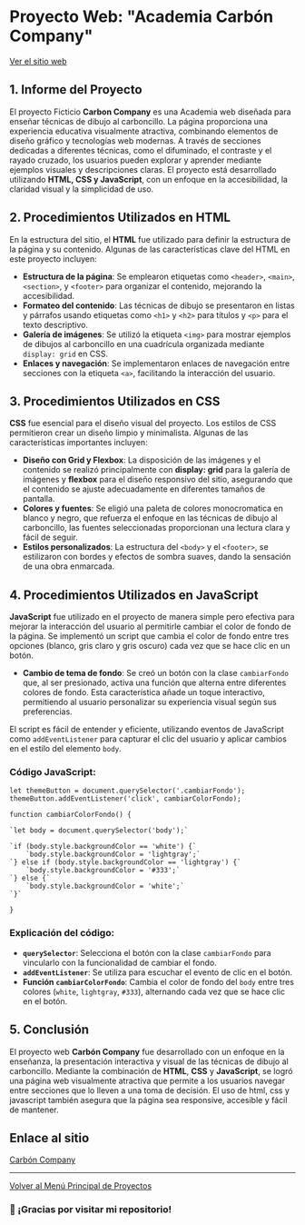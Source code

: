 # Proyecto Web: "Academia Carbón Company"

[Ver el sitio web](../Container/)

## **1\. Informe del Proyecto**

El proyecto Ficticio **Carbon Company** es una Academia web diseñada para enseñar técnicas de dibujo al carboncillo. La página proporciona una experiencia educativa visualmente atractiva, combinando elementos de diseño gráfico y tecnologías web modernas. A través de secciones dedicadas a diferentes técnicas, como el difuminado, el contraste y el rayado cruzado, los usuarios pueden explorar y aprender mediante ejemplos visuales y descripciones claras. El proyecto está desarrollado utilizando **HTML, CSS y JavaScript**, con un enfoque en la accesibilidad, la claridad visual y la simplicidad de uso.

## **2\. Procedimientos Utilizados en HTML**

En la estructura del sitio, el **HTML** fue utilizado para definir la estructura de la página y su contenido. Algunas de las características clave del HTML en este proyecto incluyen:

* **Estructura de la página**: Se emplearon etiquetas como `<header>`, `<main>`, `<section>`, y `<footer>` para organizar el contenido, mejorando la accesibilidad.  
* **Formateo del contenido**: Las técnicas de dibujo se presentaron en listas y párrafos usando etiquetas como `<h1>` y `<h2>` para títulos y `<p>` para el texto descriptivo.  
* **Galería de imágenes**: Se utilizó la etiqueta `<img>` para mostrar ejemplos de dibujos al carboncillo en una cuadrícula organizada mediante `display: grid` en CSS.  
* **Enlaces y navegación**: Se implementaron enlaces de navegación entre secciones con la etiqueta `<a>`, facilitando la interacción del usuario.

## **3\. Procedimientos Utilizados en CSS**

**CSS** fue esencial para el diseño visual del proyecto. Los estilos de CSS permitieron crear un diseño limpio y minimalista. Algunas de las características importantes incluyen:

* **Diseño con Grid y Flexbox**: La disposición de las imágenes y el contenido se realizó principalmente con **display: grid** para la galería de imágenes y **flexbox** para el diseño responsivo del sitio, asegurando que el contenido se ajuste adecuadamente en diferentes tamaños de pantalla.  
* **Colores y fuentes**: Se eligió una paleta de colores monocromatica en blanco y negro, que refuerza el enfoque en las técnicas de dibujo al carboncillo, las fuentes seleccionadas proporcionan una lectura clara y fácil de seguir.  
* **Estilos personalizados**: La estructura del `<body>`  y el  `<footer>`, se estilizaron con bordes y efectos de sombra suaves, dando la sensación de una obra enmarcada.

## **4\. Procedimientos Utilizados en JavaScript**

**JavaScript** fue utilizado en el proyecto de manera simple pero efectiva para mejorar la interacción del usuario al permitirle cambiar el color de fondo de la página. Se implementó un script que cambia el color de fondo entre tres opciones (blanco, gris claro y gris oscuro) cada vez que se hace clic en un botón.

* **Cambio de tema de fondo**: Se creó un botón con la clase `cambiarFondo` que, al ser presionado, activa una función que alterna entre diferentes colores de fondo. Esta característica añade un toque interactivo, permitiendo al usuario personalizar su experiencia visual según sus preferencias.

El script es fácil de entender y eficiente, utilizando eventos de JavaScript como `addEventListener` para capturar el clic del usuario y aplicar cambios en el estilo del elemento `body`.

### **Código JavaScript:**

`let themeButton = document.querySelector('.cambiarFondo');`  
`themeButton.addEventListener('click', cambiarColorFondo);`

`function cambiarColorFondo() {`  
      
    `let body = document.querySelector('body');`

    `if (body.style.backgroundColor == 'white') {`  
        `body.style.backgroundColor = 'lightgray';`  
    `} else if (body.style.backgroundColor == 'lightgray') {`  
        `body.style.backgroundColor = '#333';`  
    `} else {`  
        `body.style.backgroundColor = 'white';`  
    `}`  
`}`

### **Explicación del código:**

* **`querySelector`**: Selecciona el botón con la clase `cambiarFondo` para vincularlo con la funcionalidad de cambiar el fondo.  
* **`addEventListener`**: Se utiliza para escuchar el evento de clic en el botón.  
* **Función `cambiarColorFondo`**: Cambia el color de fondo del `body` entre tres colores (`white`, `lightgray`, `#333`), alternando cada vez que se hace clic en el botón.

## **5\. Conclusión**

El proyecto web **Carbón Company** fue desarrollado con un enfoque en la enseñanza, la presentación  interactiva y visual de las técnicas de dibujo al carboncillo. Mediante la combinación de **HTML**, **CSS** y **JavaScript**, se logró una página web visualmente atractiva que permite a los usuarios navegar entre secciones que lo lleven a una toma de decisión. El uso de html, css y javascript también asegura que la página sea responsive, accesible y fácil de mantener.


## Enlace al sitio

[Carbón Company](../Container/)

---

[Volver al Menú Principal de Proyectos](../../../../)

### 🙏 ¡Gracias por visitar mi repositorio!




